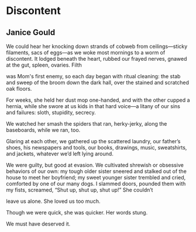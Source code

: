 # Discontent
## Janice Gould
We could hear her
knocking down strands of cobweb
from ceilings—sticky filaments,
sacs of eggs—as we woke most mornings
to a worm of discontent.
It lodged beneath the heart,
rubbed our frayed nerves,
gnawed at the gut, spleen,
ovaries. Filth

was Mom's first enemy, so each day
began with ritual cleaning: the stab
and sweep of the broom down the dark hall,
over the stained and scratched oak floors.

For weeks, she held her dust mop
one-handed, and with the other
cupped a hernia, while she swore
at us kids in that hard voice—a litany of our sins
and failures: sloth,
stupidity, secrecy.

We watched her
smash the spiders that ran, herky-jerky,
along the baseboards, while we ran, too.

Glaring at each other,
we gathered up the scattered
laundry, our father’s shoes,
his newspapers and tools, our books,
drawings, music, sweatshirts,
and jackets, whatever
we’d left lying around.

We were guilty, but good
at evasion. We cultivated
shrewish or obsessive behaviors of our own: my tough
older sister sneered and stalked out of the house
to meet her boyfriend;
my sweet younger sister
trembled and cried, comforted
by one of our many dogs.
I slammed doors, pounded them
with my fists, screamed, “Shut up,
shut up, shut up!” She couldn’t

leave us alone. She loved us
too much.

Though we were quick, she was
quicker. Her words stung.

We must have deserved it.